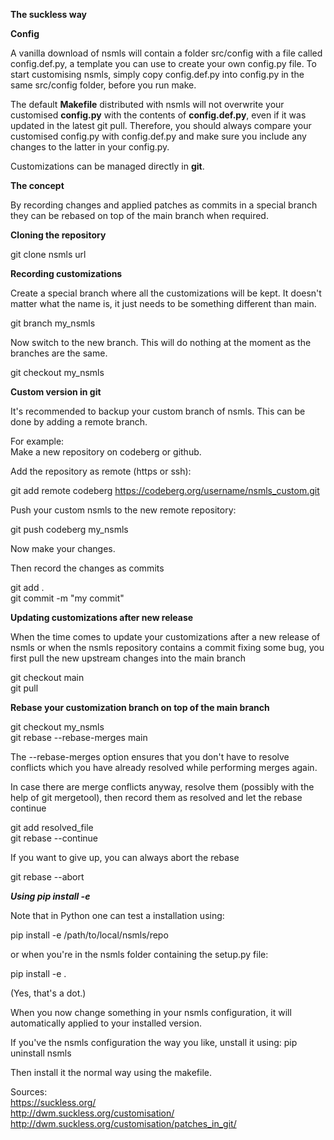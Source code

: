 **The suckless way**

**Config**

A vanilla download of nsmls will contain a folder src/config with a file called config.def.py, a template you can use to create your own config.py file. 
To start customising nsmls, simply copy config.def.py into config.py in the same src/config folder, before you run make. 



The default **Makefile** distributed with nsmls will not overwrite your customised **config.py** with the contents of **config.def.py**, even if it was updated in the latest git pull. Therefore, you should always compare your customised config.py with config.def.py and make sure you include any changes to the latter in your config.py.




Customizations can be managed directly in **git**.

**The concept**

By recording changes and applied patches as commits in a special branch they can be rebased on top of the main branch when required.

**Cloning the repository**

git clone nsmls url

**Recording customizations**

Create a special branch where all the customizations will be kept. It doesn't matter what the name is, it just needs to be something different than main.

git branch my_nsmls

Now switch to the new branch. This will do nothing at the moment as the branches are the same.

git checkout my_nsmls

**Custom version in git**

It's recommended to backup your custom branch of nsmls. This can be done by adding a remote branch.

For example:  
Make a new repository on codeberg or github.

Add the repository as remote (https or ssh):

git add remote codeberg https://codeberg.org/username/nsmls_custom.git

Push your custom nsmls to the new remote repository:

git push codeberg my_nsmls


Now make your changes. 


Then record the changes as commits

git add .  
git commit -m "my commit"  



**Updating customizations after new release**

When the time comes to update your customizations after a new release of nsmls or when the nsmls repository contains a commit fixing some bug, you first pull the new upstream changes into the main branch  

git checkout main  
git pull  

**Rebase your customization branch on top of the main branch**

git checkout my_nsmls  
git rebase --rebase-merges main  


The --rebase-merges option ensures that you don't have to resolve conflicts which you have already resolved while performing merges again.

In case there are merge conflicts anyway, resolve them (possibly with the help of git mergetool), then record them as resolved and let the rebase continue

git add resolved_file  
git rebase --continue  

If you want to give up, you can always abort the rebase  

git rebase --abort  




***Using pip install -e***


Note that in Python one can test a installation using: 

pip install -e /path/to/local/nsmls/repo

or when you're in the nsmls folder containing the setup.py file:

pip install -e .

(Yes, that's a dot.)

When you now change something in your nsmls configuration, it will automatically applied to your installed version.

If you've the nsmls configuration the way you like, unstall it using: pip uninstall nsmls

Then install it the normal way using the makefile.



Sources:  
https://suckless.org/  
http://dwm.suckless.org/customisation/  
http://dwm.suckless.org/customisation/patches_in_git/  

